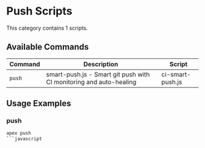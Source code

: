 # Push Scripts

This category contains 1 scripts.

## Available Commands

| Command | Description | Script |
|---------|-------------|--------|
| `push` | smart-push.js - Smart git push with CI monitoring and auto-healing | ci-smart-push.js |

## Usage Examples

### push

```bash
apex push
```javascript

